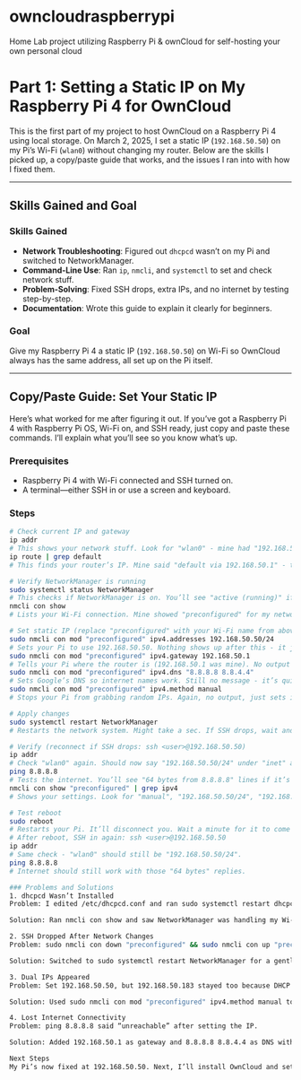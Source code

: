 # owncloudraspberrypi
Home Lab project utilizing Raspberry Pi &amp; ownCloud for self-hosting your own personal cloud
# Part 1: Setting a Static IP on My Raspberry Pi 4 for OwnCloud

This is the first part of my project to host OwnCloud on a Raspberry Pi 4 using local storage. On March 2, 2025, I set a static IP (`192.168.50.50`) on my Pi’s Wi-Fi (`wlan0`) without changing my router. Below are the skills I picked up, a copy/paste guide that works, and the issues I ran into with how I fixed them.

---

## Skills Gained and Goal

### Skills Gained
- **Network Troubleshooting**: Figured out `dhcpcd` wasn’t on my Pi and switched to NetworkManager.
- **Command-Line Use**: Ran `ip`, `nmcli`, and `systemctl` to set and check network stuff.
- **Problem-Solving**: Fixed SSH drops, extra IPs, and no internet by testing step-by-step.
- **Documentation**: Wrote this guide to explain it clearly for beginners.

### Goal
Give my Raspberry Pi 4 a static IP (`192.168.50.50`) on Wi-Fi so OwnCloud always has the same address, all set up on the Pi itself.

---

## Copy/Paste Guide: Set Your Static IP

Here’s what worked for me after figuring it out. If you’ve got a Raspberry Pi 4 with Raspberry Pi OS, Wi-Fi on, and SSH ready, just copy and paste these commands. I’ll explain what you’ll see so you know what’s up.

### Prerequisites
- Raspberry Pi 4 with Wi-Fi connected and SSH turned on.
- A terminal—either SSH in or use a screen and keyboard.

### Steps
```bash
# Check current IP and gateway
ip addr
# This shows your network stuff. Look for "wlan0" - mine had "192.168.50.183/24" under "inet".
ip route | grep default
# This finds your router’s IP. Mine said "default via 192.168.50.1" - that’s the gateway.

# Verify NetworkManager is running
sudo systemctl status NetworkManager
# This checks if NetworkManager is on. You’ll see "active (running)" if it’s good. If not, install it later.
nmcli con show
# Lists your Wi-Fi connection. Mine showed "preconfigured" for my network "DAVIS 2G". Note your name.

# Set static IP (replace "preconfigured" with your Wi-Fi name from above)
sudo nmcli con mod "preconfigured" ipv4.addresses 192.168.50.50/24
# Sets your Pi to use 192.168.50.50. Nothing shows up after this - it just saves it.
sudo nmcli con mod "preconfigured" ipv4.gateway 192.168.50.1
# Tells your Pi where the router is (192.168.50.1 was mine). No output here either.
sudo nmcli con mod "preconfigured" ipv4.dns "8.8.8.8 8.8.4.4"
# Sets Google’s DNS so internet names work. Still no message - it’s quiet.
sudo nmcli con mod "preconfigured" ipv4.method manual
# Stops your Pi from grabbing random IPs. Again, no output, just sets it.

# Apply changes
sudo systemctl restart NetworkManager
# Restarts the network system. Might take a sec. If SSH drops, wait and try "ssh <user>@192.168.50.50".

# Verify (reconnect if SSH drops: ssh <user>@192.168.50.50)
ip addr
# Check "wlan0" again. Should now say "192.168.50.50/24" under "inet" and nothing else.
ping 8.8.8.8
# Tests the internet. You’ll see "64 bytes from 8.8.8.8" lines if it’s working. Press Ctrl+C to stop.
nmcli con show "preconfigured" | grep ipv4
# Shows your settings. Look for "manual", "192.168.50.50/24", "192.168.50.1", and DNS.

# Test reboot
sudo reboot
# Restarts your Pi. It’ll disconnect you. Wait a minute for it to come back up.
# After reboot, SSH in again: ssh <user>@192.168.50.50
ip addr
# Same check - "wlan0" should still be "192.168.50.50/24".
ping 8.8.8.8
# Internet should still work with those "64 bytes" replies.

### Problems and Solutions
1. dhcpcd Wasn’t Installed
Problem: I edited /etc/dhcpcd.conf and ran sudo systemctl restart dhcpcd, but it said “not found.”

Solution: Ran nmcli con show and saw NetworkManager was handling my Wi-Fi. Used nmcli instead.

2. SSH Dropped After Network Changes
Problem: sudo nmcli con down "preconfigured" && sudo nmcli con up "preconfigured" cut my SSH off, needing a power unplug to fix.

Solution: Switched to sudo systemctl restart NetworkManager for a gentler restart. Rebooted if SSH didn’t come back.

3. Dual IPs Appeared
Problem: Set 192.168.50.50, but 192.168.50.183 stayed too because DHCP was still on.

Solution: Used sudo nmcli con mod "preconfigured" ipv4.method manual to turn DHCP off.

4. Lost Internet Connectivity
Problem: ping 8.8.8.8 said “unreachable” after setting the IP.

Solution: Added 192.168.50.1 as gateway and 8.8.8.8 8.8.4.4 as DNS with nmcli to get online again.

Next Steps
My Pi’s now fixed at 192.168.50.50. Next, I’ll install OwnCloud and set up local storage for my cloud

